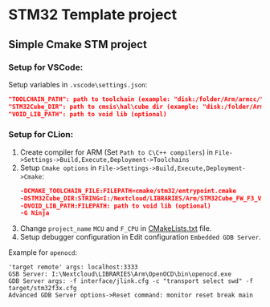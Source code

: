 # STM32 Template project

## Simple Cmake STM project

### Setup for VSCode:

Setup variables in `.vscode\settings.json`:

```json
"TOOLCHAIN_PATH": path to toolchain (example: "disk:/folder/Arm/armcc/")
"STM32Cube_DIR": path to cmsis\hal\cube dir (example: "disk:/folder/Arm/STM32Cube_FW_F3_V1.10.0/")
"VOID_LIB_PATH": path to void lib (optional)
```

### Setup for CLion:

1. Create compiler for ARM (Set `Path to C\C++ compilers`) in `File->Settings->Build,Execute,Deployment->Toolchains`
2. Setup `Cmake options` in `File->Settings->Build,Execute,Deployment->Cmake`:
    ```cmake
    -DCMAKE_TOOLCHAIN_FILE:FILEPATH=cmake/stm32/entrypoint.cmake
    -DSTM32Cube_DIR:STRING=I:/Nextcloud/LIBRARIES/Arm/STM32Cube_FW_F3_V1.10.0/
    -DVOID_LIB_PATH:FILEPATH: path to void lib (optional)
    -G Ninja
    ```
3. Change `project_name` `MCU` and `F_CPU` in [CMakeLists.txt](/CMakeLists.txt) file.
4. Setup debugger configuration in Edit configuration `Embedded GDB Server`.

Example for `openocd`:
```
'target remote' args: localhost:3333
GSB Server: I:\Nextcloud\LIBRARIES\Arm\OpenOCD\bin\openocd.exe
GDB Server args: -f interface/jlink.cfg -c "transport select swd" -f target/stm32f3x.cfg
Advanced GDB Server options->Reset command: monitor reset break main
```



